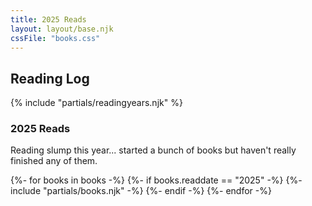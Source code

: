 ```yaml
---
title: 2025 Reads
layout: layout/base.njk
cssFile: "books.css"
---
```


## Reading Log

{% include "partials/readingyears.njk" %}

<div class="textbox">
<h3>2025 Reads</h3>
<p>Reading slump this year... started a bunch of books but haven't really finished any of them. </p> 

  <div class="bookgallery">
    {%- for books in books -%}
      {%- if books.readdate == "2025" -%} 
        {%- include "partials/books.njk" -%}
      {%- endif -%}
    {%- endfor -%}
   </div>
</div>

 


